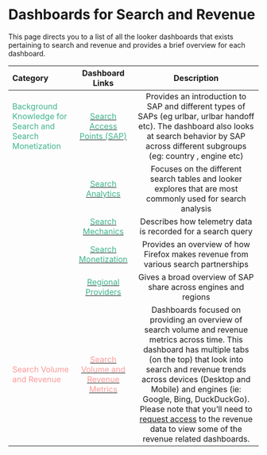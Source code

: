 # Dashboards for Search and Revenue
This page directs you to a list of all the looker dashboards that exists pertaining to search and revenue and provides a brief overview for each dashboard.

| Category     | Dashboard Links | Description     |
| :---        |    :----:   |          :----:  |
| <span style="color:#3EB489">Background Knowledge for Search and Search Monetization</span>   | [<span style="color:#3EB489">Search Access Points (SAP)</span> ](https://mozilla.cloud.looker.com/dashboards/256)      | Provides an introduction to SAP and different types of SAPs (eg urlbar, urlbar handoff etc). The dashboard also looks at search behavior by SAP across different subgroups (eg: country , engine etc)   |
| | [<span style="color:#3EB489">Search Analytics</span> ](https://mozilla.cloud.looker.com/dashboards/256)        | Focuses on the different search tables and looker explores that are most commonly used for search analysis    |
| | [<span style="color:#3EB489">Search Mechanics</span> ](https://mozilla.cloud.looker.com/dashboards/314)        | Describes how telemetry data is recorded for a search query  |
| | [<span style="color:#3EB489">Search Monetization</span> ](https://mozilla.cloud.looker.com/dashboards/312)        | Provides an overview of how Firefox makes revenue from various search partnerships     |
| | [<span style="color:#3EB489">Regional Providers</span>  ](https://mozilla.cloud.looker.com/dashboards/542)        | Gives a broad overview of SAP share across engines and regions     |
|<span style="color:#FF9999">Search Volume and Revenue</span>   | [<span style="color:#FF9999">Search Volume and Revenue Metrics</span>  ](https://mozilla.cloud.looker.com/folders/672)      | Dashboards focused on providing an overview of search volume and revenue metrics across time. This dashboard has multiple tabs (on the top) that look into search and revenue trends across devices (Desktop and Mobile) and engines (ie: Google, Bing, DuckDuckGo).  Please note that you’ll need to [request  access](https://mana.mozilla.org/wiki/pages/viewpage.action?spaceKey=DATA&title=Revenue+data+in+BigQuery) to  the revenue data to view some of the revenue related dashboards.   |
